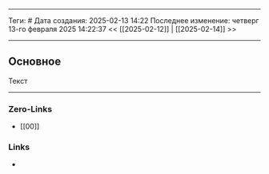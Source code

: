___
Теги: #
Дата создания: 2025-02-13 14:22 
Последнее изменение: четверг 13-го февраля 2025 14:22:37
<< [[2025-02-12]] | [[2025-02-14]] >> 
___
## Основное

Текст

___
### Zero-Links
- [[00]]

### Links
- 
